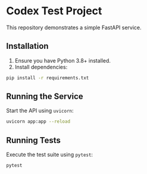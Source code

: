 # Codex Test Project

This repository demonstrates a simple FastAPI service.

## Installation

1. Ensure you have Python 3.8+ installed.
2. Install dependencies:

```bash
pip install -r requirements.txt
```

## Running the Service

Start the API using `uvicorn`:

```bash
uvicorn app:app --reload
```

## Running Tests

Execute the test suite using `pytest`:

```bash
pytest
```
